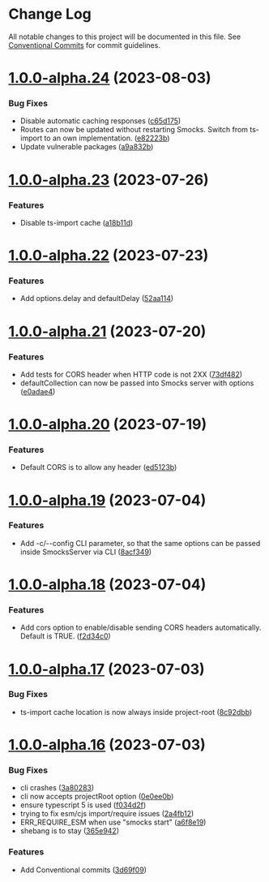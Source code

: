 # Change Log

All notable changes to this project will be documented in this file.
See [Conventional Commits](https://conventionalcommits.org) for commit guidelines.

# [1.0.0-alpha.24](https://github.com/pioneer32/smocks/compare/v1.0.0-alpha.23...v1.0.0-alpha.24) (2023-08-03)

### Bug Fixes

- Disable automatic caching responses ([c65d175](https://github.com/pioneer32/smocks/commit/c65d1753fc4505e5fd24f9505e7a18f9370f5a2c))
- Routes can now be updated without restarting Smocks. Switch from ts-import to an own implementation. ([e82223b](https://github.com/pioneer32/smocks/commit/e82223bb68ce421019769559e8a022ef7d095fc9))
- Update vulnerable packages ([a9a832b](https://github.com/pioneer32/smocks/commit/a9a832b6f15aa29baa4cfd71c5bbcb56e258943b))

# [1.0.0-alpha.23](https://github.com/pioneer32/smocks/compare/v1.0.0-alpha.22...v1.0.0-alpha.23) (2023-07-26)

### Features

- Disable ts-import cache ([a18b11d](https://github.com/pioneer32/smocks/commit/a18b11d37ab53e63e2ee69f94628c82b6a92876f))

# [1.0.0-alpha.22](https://github.com/pioneer32/smocks/compare/v1.0.0-alpha.21...v1.0.0-alpha.22) (2023-07-23)

### Features

- Add options.delay and defaultDelay ([52aa114](https://github.com/pioneer32/smocks/commit/52aa11456cf6955f57d938d1e971c4bd3070d4c4))

# [1.0.0-alpha.21](https://github.com/pioneer32/smocks/compare/v1.0.0-alpha.20...v1.0.0-alpha.21) (2023-07-20)

### Features

- Add tests for CORS header when HTTP code is not 2XX ([73df482](https://github.com/pioneer32/smocks/commit/73df48217e225294cba36438d3252b87f5d01237))
- defaultCollection can now be passed into Smocks server with options ([e0adae4](https://github.com/pioneer32/smocks/commit/e0adae40c4e833b07342c83f0a5b3b7a306b4a7d))

# [1.0.0-alpha.20](https://github.com/pioneer32/smocks/compare/v1.0.0-alpha.19...v1.0.0-alpha.20) (2023-07-19)

### Features

- Default CORS is to allow any header ([ed5123b](https://github.com/pioneer32/smocks/commit/ed5123b57f325aa610aeaf5abc1ef3bfc723740c))

# [1.0.0-alpha.19](https://github.com/pioneer32/smocks/compare/v1.0.0-alpha.18...v1.0.0-alpha.19) (2023-07-04)

### Features

- Add -c/--config CLI parameter, so that the same options can be passed inside SmocksServer via CLI ([8acf349](https://github.com/pioneer32/smocks/commit/8acf349f5dd1b53089733296d21d60a9e9f5dfd2))

# [1.0.0-alpha.18](https://github.com/pioneer32/smocks/compare/v1.0.0-alpha.17...v1.0.0-alpha.18) (2023-07-04)

### Features

- Add cors option to enable/disable sending CORS headers automatically. Default is TRUE. ([f2d34c0](https://github.com/pioneer32/smocks/commit/f2d34c0398543feb55fe56b02f2c35a265a85e6b))

# [1.0.0-alpha.17](https://github.com/pioneer32/smocks/compare/v1.0.0-alpha.16...v1.0.0-alpha.17) (2023-07-03)

### Bug Fixes

- ts-import cache location is now always inside project-root ([8c92dbb](https://github.com/pioneer32/smocks/commit/8c92dbb614803f8cb394eb7f1a05ed314e40c5cb))

# [1.0.0-alpha.16](https://github.com/pioneer32/smocks/compare/v1.0.0-alpha.15...v1.0.0-alpha.16) (2023-07-03)

### Bug Fixes

- cli crashes ([3a80283](https://github.com/pioneer32/smocks/commit/3a8028340104c22ea258b1968a1b43a6635c0368))
- cli now accepts projectRoot option ([0e0ee0b](https://github.com/pioneer32/smocks/commit/0e0ee0b3a652a611996c751b8ad734ac896837d2))
- ensure typescript 5 is used ([f034d2f](https://github.com/pioneer32/smocks/commit/f034d2fbf71a5361bb4f7b7861c0f9cd0fa826d6))
- trying to fix esm/cjs import/require issues ([2a4fb12](https://github.com/pioneer32/smocks/commit/2a4fb12089608c32f9451095375c0e10b3c2a2ee))
- ERR_REQUIRE_ESM when use "smocks start" ([a6f8e19](https://github.com/pioneer32/smocks/commit/a6f8e190a65db511d9dbd471bce6c356ec16637c))
- shebang is to stay ([365e942](https://github.com/pioneer32/smocks/commit/365e9425d81572a21dd13fb4574f1bb409b53068))

### Features

- Add Conventional commits ([3d69f09](https://github.com/pioneer32/smocks/commit/3d69f09484124a0fe0948a5780d42d28e8984540))

